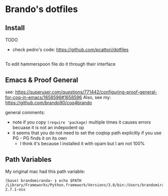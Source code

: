 # Brando's dotfiles

## Install

TODO

- check pedro's code: https://github.com/pcattori/dotfiles

##

To edit hammerspoon file do it through their interface


## Emacs & Proof General

see: https://superuser.com/questions/771442/configuring-proof-general-for-coq-in-emacs/1658596#1658596
Also, see my: https://github.com/brando90/coq4brando

general comments:

- note if you copy `(require 'package)` multiple times it causes errors becuase it is not an indepodent op
- it seems that you do not need to set the coqtop path explicitly if you use PG - PG finds it on its own
  - I think it's because I installed it with opam but I am not 100%

## Path Variables

My original mac had this path variable:
```
(base) brandomiranda~ ❯ echo $PATH
/Library/Frameworks/Python.framework/Versions/3.8/bin:/Users/brandomiranda/miniconda3/bin:/Users/brandomiranda/.pyenv/shims:/Users/brandomiranda/.pyenv/bin:/Users/brandomiranda/anaconda3/bin:/Users/brandomiranda/.opam/4.07.0/bin:/Users/brandomiranda/.gem/ruby/2.6.0/bin:/usr/local/opt/ruby/bin:/usr/local/bin:/usr/bin:/bin:/usr/sbin:/sbin:/Users/brandomiranda/opt/anaconda3/bin:/Users/brandomiranda/opt/anaconda3/condabin:/Users/brandomiranda/bin#:/Users/brandomiranda/bin/Maude-2.7.1-osx
```
